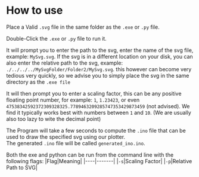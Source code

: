 # How to use

Place a Valid `.svg` file in the same folder as the `.exe` or `.py` file.

Double-Click the `.exe` or `.py` file to run it.

It will prompt you to enter the path to the svg, enter the name of the svg file, example: `MySvg.svg`.
If the svg is in a different location on your disk, you can also enter the relative path to the svg, example: `./../../../MySvgFolder/Folder2/MySvg.svg`. this however can become very tedious very quickly, so we advise you to simply place the svg in the same directory as the `.exe file`

It will then prompt you to enter a scaling factor, this can be any positive floating point number, for example: `1`, `1.23423`, or even `47538342592372309328325.7789463209285747353429873459` (not advised). We find it typically works best with numbers between `1` and `10`. (We are usually also too lazy to wite the decimal point)

The Program will take a few seconds to compute the `.ino` file that can be used to draw the specified svg using our plotter.  
The generated `.ino` file will be called `generated_ino.ino`.

Both the exe and python can be run from the command line with the following flags:
|Flag|Meaning|
|----|-------|
|`-s`|Scaling Factor|
|`-p`|Relative Path to SVG|
